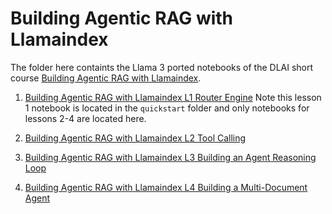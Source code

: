 # Building Agentic RAG with Llamaindex

The folder here containts the Llama 3 ported notebooks of the DLAI short course [Building Agentic RAG with Llamaindex](https://www.deeplearning.ai/short-courses/building-agentic-rag-with-llamaindex/).

1. [Building Agentic RAG with Llamaindex L1 Router Engine](../../../quickstart/agents/dlai/Building_Agentic_RAG_with_Llamaindex_L1_Router_Engine.ipynb) Note this lesson 1 notebook is located in the `quickstart` folder and only notebooks for lessons 2-4 are located here.

2. [Building Agentic RAG with Llamaindex L2 Tool Calling](Building_Agentic_RAG_with_Llamaindex_L2_Tool_Calling.ipynb)

3. [Building Agentic RAG with Llamaindex L3 Building an Agent Reasoning Loop](Building_Agentic_RAG_with_Llamaindex_L3_Building_an_Agent_Reasoning_Loop.ipynb)

3. [Building Agentic RAG with Llamaindex L4 Building a Multi-Document Agent](Building_Agentic_RAG_with_Llamaindex_L4_Building_a_Multi-Document_Agent.ipynb)

